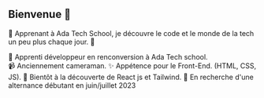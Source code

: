 ## Bienvenue :wave: 
 
 💫 Apprenant à Ada Tech School, je découvre le code et le monde de la tech un peu plus chaque jour. 💫


:turtle: Apprenti développeur en renconversion à Ada Tech school.<br />
:video_camera: Anciennement cameraman.
:sparkles: Appétence pour le Front-End. (HTML, CSS, JS).
:telescope: Bientôt à la découverte de React js et Tailwind.
:mag_right: En recherche d'une alternance débutant en juin/juillet 2023


